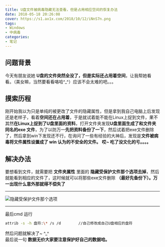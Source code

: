 ```yaml
---
title: U盘文件被病毒隐藏无法查看，但是占用相应空间的恢复办法
date: 2018-05-18 20:26:08
cover: https://s1.ax1x.com/2018/10/12/iNnS7n.png
tags:
- Windows
- 中病毒
categories:
- 笔记
---
```


## 问题背景
今天有朋友说她 **U盘的文件突然全没了，但是实际还占用着空间**，让我帮她看看。（美女嘛，当然要看看咯哈^_^）应该不会太难的吧。。。

## 摸索历程
刚开始我以为只是单纯的被更改了文件的隐藏属性，但是拿到我自己电脑上后发现还是老样子，看着**空间还在占用着**，于是就试着能不能在Linux上捉到文件，果不其然**在Linux上捉到了U盘里面的资料**，打开文件夹发现**U盘里面生成了和文件夹同名的exe 文件**，为了以防万一**先把资料备份了一下**，然后试着把exe文件删除了，然后拿到win下发现还不行，在询问了一些有经验的大神后，发现是**文件被病毒将文件属性设置成了 win 认为的不安全的文件。**
**哎~ 吃了没文化的亏。。。。**

## 解决办法
要想看到文件，就需要把 **文件夹属性** 里面的 **隐藏受保护文件那个选项去掉**，然后就能看到相应的文件了，这时候就可以将那些exe文件删除 **（最好先备份下）。万一出现什么意外那就得不偿失了**

---------
![隐藏受保护文件那个选项](https://s1.ax1x.com/2018/10/12/iNmgfK.png)

----------

最后cmd 运行 

```bash
attrib -s -h 盘符:\* /s /d		//自己修改成自己U盘相应的盘符
```

然后问题就解决了~ ^_^		
最后说一句 **数据无价大家要注意保护好自己的数据哈。**
